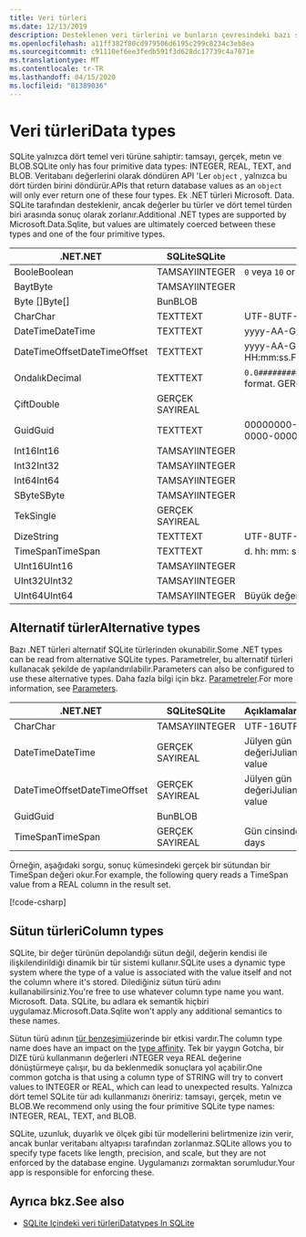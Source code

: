 ```yaml
---
title: Veri türleri
ms.date: 12/13/2019
description: Desteklenen veri türlerini ve bunların çevresindeki bazı sınırlamaları açıklar.
ms.openlocfilehash: a11ff382f80cd979506d6195c299c8234c3eb8ea
ms.sourcegitcommit: c91110ef6ee3fedb591f3d628dc17739c4a7071e
ms.translationtype: MT
ms.contentlocale: tr-TR
ms.lasthandoff: 04/15/2020
ms.locfileid: "81389036"
---
```

# <a name="data-types"></a><span data-ttu-id="853fc-103">Veri türleri</span><span class="sxs-lookup"><span data-stu-id="853fc-103">Data types</span></span>

<span data-ttu-id="853fc-104">SQLite yalnızca dört temel veri türüne sahiptir: tamsayı, gerçek, metın ve BLOB.</span><span class="sxs-lookup"><span data-stu-id="853fc-104">SQLite only has four primitive data types: INTEGER, REAL, TEXT, and BLOB.</span></span> <span data-ttu-id="853fc-105">Veritabanı değerlerini olarak döndüren API 'Ler `object` , yalnızca bu dört türden birini döndürür.</span><span class="sxs-lookup"><span data-stu-id="853fc-105">APIs that return database values as an `object` will only ever return one of these four types.</span></span> <span data-ttu-id="853fc-106">Ek .NET türleri Microsoft. Data. SQLite tarafından desteklenir, ancak değerler bu türler ve dört temel türden biri arasında sonuç olarak zorlanır.</span><span class="sxs-lookup"><span data-stu-id="853fc-106">Additional .NET types are supported by Microsoft.Data.Sqlite, but values are ultimately coerced between these types and one of the four primitive types.</span></span>

| <span data-ttu-id="853fc-107">.NET</span><span class="sxs-lookup"><span data-stu-id="853fc-107">.NET</span></span>           | <span data-ttu-id="853fc-108">SQLite</span><span class="sxs-lookup"><span data-stu-id="853fc-108">SQLite</span></span>  | <span data-ttu-id="853fc-109">Açıklamalar</span><span class="sxs-lookup"><span data-stu-id="853fc-109">Remarks</span></span>                                                       |
| -------------- | ------- | ------------------------------------------------------------- |
| <span data-ttu-id="853fc-110">Boole</span><span class="sxs-lookup"><span data-stu-id="853fc-110">Boolean</span></span>        | <span data-ttu-id="853fc-111">TAMSAYI</span><span class="sxs-lookup"><span data-stu-id="853fc-111">INTEGER</span></span> | <span data-ttu-id="853fc-112">`0` veya `1`</span><span class="sxs-lookup"><span data-stu-id="853fc-112">`0` or `1`</span></span>                                                    |
| <span data-ttu-id="853fc-113">Bayt</span><span class="sxs-lookup"><span data-stu-id="853fc-113">Byte</span></span>           | <span data-ttu-id="853fc-114">TAMSAYI</span><span class="sxs-lookup"><span data-stu-id="853fc-114">INTEGER</span></span> |                                                               |
| <span data-ttu-id="853fc-115">Byte []</span><span class="sxs-lookup"><span data-stu-id="853fc-115">Byte[]</span></span>         | <span data-ttu-id="853fc-116">Bun</span><span class="sxs-lookup"><span data-stu-id="853fc-116">BLOB</span></span>    |                                                               |
| <span data-ttu-id="853fc-117">Char</span><span class="sxs-lookup"><span data-stu-id="853fc-117">Char</span></span>           | <span data-ttu-id="853fc-118">TEXT</span><span class="sxs-lookup"><span data-stu-id="853fc-118">TEXT</span></span>    | <span data-ttu-id="853fc-119">UTF-8</span><span class="sxs-lookup"><span data-stu-id="853fc-119">UTF-8</span></span>                                                         |
| <span data-ttu-id="853fc-120">DateTime</span><span class="sxs-lookup"><span data-stu-id="853fc-120">DateTime</span></span>       | <span data-ttu-id="853fc-121">TEXT</span><span class="sxs-lookup"><span data-stu-id="853fc-121">TEXT</span></span>    | <span data-ttu-id="853fc-122">yyyy-AA-GG SS: DD: ss. FFFFFFF</span><span class="sxs-lookup"><span data-stu-id="853fc-122">yyyy-MM-dd HH:mm:ss.FFFFFFF</span></span>                                   |
| <span data-ttu-id="853fc-123">DateTimeOffset</span><span class="sxs-lookup"><span data-stu-id="853fc-123">DateTimeOffset</span></span> | <span data-ttu-id="853fc-124">TEXT</span><span class="sxs-lookup"><span data-stu-id="853fc-124">TEXT</span></span>    | <span data-ttu-id="853fc-125">yyyy-AA-GG SS: DD: ss. FFFFFFFzzz</span><span class="sxs-lookup"><span data-stu-id="853fc-125">yyyy-MM-dd HH:mm:ss.FFFFFFFzzz</span></span>                                |
| <span data-ttu-id="853fc-126">Ondalık</span><span class="sxs-lookup"><span data-stu-id="853fc-126">Decimal</span></span>        | <span data-ttu-id="853fc-127">TEXT</span><span class="sxs-lookup"><span data-stu-id="853fc-127">TEXT</span></span>    | <span data-ttu-id="853fc-128">`0.0###########################`formatını.</span><span class="sxs-lookup"><span data-stu-id="853fc-128">`0.0###########################` format.</span></span> <span data-ttu-id="853fc-129">GERÇEK, kayıplı olur.</span><span class="sxs-lookup"><span data-stu-id="853fc-129">REAL would be lossy.</span></span> |
| <span data-ttu-id="853fc-130">Çift</span><span class="sxs-lookup"><span data-stu-id="853fc-130">Double</span></span>         | <span data-ttu-id="853fc-131">GERÇEK SAYI</span><span class="sxs-lookup"><span data-stu-id="853fc-131">REAL</span></span>    |                                                               |
| <span data-ttu-id="853fc-132">Guid</span><span class="sxs-lookup"><span data-stu-id="853fc-132">Guid</span></span>           | <span data-ttu-id="853fc-133">TEXT</span><span class="sxs-lookup"><span data-stu-id="853fc-133">TEXT</span></span>    | <span data-ttu-id="853fc-134">00000000-0000-0000-0000-000000000000</span><span class="sxs-lookup"><span data-stu-id="853fc-134">00000000-0000-0000-0000-000000000000</span></span>                          |
| <span data-ttu-id="853fc-135">Int16</span><span class="sxs-lookup"><span data-stu-id="853fc-135">Int16</span></span>          | <span data-ttu-id="853fc-136">TAMSAYI</span><span class="sxs-lookup"><span data-stu-id="853fc-136">INTEGER</span></span> |                                                               |
| <span data-ttu-id="853fc-137">Int32</span><span class="sxs-lookup"><span data-stu-id="853fc-137">Int32</span></span>          | <span data-ttu-id="853fc-138">TAMSAYI</span><span class="sxs-lookup"><span data-stu-id="853fc-138">INTEGER</span></span> |                                                               |
| <span data-ttu-id="853fc-139">Int64</span><span class="sxs-lookup"><span data-stu-id="853fc-139">Int64</span></span>          | <span data-ttu-id="853fc-140">TAMSAYI</span><span class="sxs-lookup"><span data-stu-id="853fc-140">INTEGER</span></span> |                                                               |
| <span data-ttu-id="853fc-141">SByte</span><span class="sxs-lookup"><span data-stu-id="853fc-141">SByte</span></span>          | <span data-ttu-id="853fc-142">TAMSAYI</span><span class="sxs-lookup"><span data-stu-id="853fc-142">INTEGER</span></span> |                                                               |
| <span data-ttu-id="853fc-143">Tek</span><span class="sxs-lookup"><span data-stu-id="853fc-143">Single</span></span>         | <span data-ttu-id="853fc-144">GERÇEK SAYI</span><span class="sxs-lookup"><span data-stu-id="853fc-144">REAL</span></span>    |                                                               |
| <span data-ttu-id="853fc-145">Dize</span><span class="sxs-lookup"><span data-stu-id="853fc-145">String</span></span>         | <span data-ttu-id="853fc-146">TEXT</span><span class="sxs-lookup"><span data-stu-id="853fc-146">TEXT</span></span>    | <span data-ttu-id="853fc-147">UTF-8</span><span class="sxs-lookup"><span data-stu-id="853fc-147">UTF-8</span></span>                                                         |
| <span data-ttu-id="853fc-148">TimeSpan</span><span class="sxs-lookup"><span data-stu-id="853fc-148">TimeSpan</span></span>       | <span data-ttu-id="853fc-149">TEXT</span><span class="sxs-lookup"><span data-stu-id="853fc-149">TEXT</span></span>    | <span data-ttu-id="853fc-150">d. hh: mm: ss. fffffff</span><span class="sxs-lookup"><span data-stu-id="853fc-150">d.hh:mm:ss.fffffff</span></span>                                            |
| <span data-ttu-id="853fc-151">UInt16</span><span class="sxs-lookup"><span data-stu-id="853fc-151">UInt16</span></span>         | <span data-ttu-id="853fc-152">TAMSAYI</span><span class="sxs-lookup"><span data-stu-id="853fc-152">INTEGER</span></span> |                                                               |
| <span data-ttu-id="853fc-153">UInt32</span><span class="sxs-lookup"><span data-stu-id="853fc-153">UInt32</span></span>         | <span data-ttu-id="853fc-154">TAMSAYI</span><span class="sxs-lookup"><span data-stu-id="853fc-154">INTEGER</span></span> |                                                               |
| <span data-ttu-id="853fc-155">UInt64</span><span class="sxs-lookup"><span data-stu-id="853fc-155">UInt64</span></span>         | <span data-ttu-id="853fc-156">TAMSAYI</span><span class="sxs-lookup"><span data-stu-id="853fc-156">INTEGER</span></span> | <span data-ttu-id="853fc-157">Büyük değer taşması</span><span class="sxs-lookup"><span data-stu-id="853fc-157">Large values overflow</span></span>                                         |

## <a name="alternative-types"></a><span data-ttu-id="853fc-158">Alternatif türler</span><span class="sxs-lookup"><span data-stu-id="853fc-158">Alternative types</span></span>

<span data-ttu-id="853fc-159">Bazı .NET türleri alternatif SQLite türlerinden okunabilir.</span><span class="sxs-lookup"><span data-stu-id="853fc-159">Some .NET types can be read from alternative SQLite types.</span></span> <span data-ttu-id="853fc-160">Parametreler, bu alternatif türleri kullanacak şekilde de yapılandırılabilir.</span><span class="sxs-lookup"><span data-stu-id="853fc-160">Parameters can also be configured to use these alternative types.</span></span> <span data-ttu-id="853fc-161">Daha fazla bilgi için bkz. [Parametreler](parameters.md#alternative-types).</span><span class="sxs-lookup"><span data-stu-id="853fc-161">For more information, see [Parameters](parameters.md#alternative-types).</span></span>

| <span data-ttu-id="853fc-162">.NET</span><span class="sxs-lookup"><span data-stu-id="853fc-162">.NET</span></span>           | <span data-ttu-id="853fc-163">SQLite</span><span class="sxs-lookup"><span data-stu-id="853fc-163">SQLite</span></span>  | <span data-ttu-id="853fc-164">Açıklamalar</span><span class="sxs-lookup"><span data-stu-id="853fc-164">Remarks</span></span>          |
| -------------- | ------- | ---------------- |
| <span data-ttu-id="853fc-165">Char</span><span class="sxs-lookup"><span data-stu-id="853fc-165">Char</span></span>           | <span data-ttu-id="853fc-166">TAMSAYI</span><span class="sxs-lookup"><span data-stu-id="853fc-166">INTEGER</span></span> | <span data-ttu-id="853fc-167">UTF-16</span><span class="sxs-lookup"><span data-stu-id="853fc-167">UTF-16</span></span>           |
| <span data-ttu-id="853fc-168">DateTime</span><span class="sxs-lookup"><span data-stu-id="853fc-168">DateTime</span></span>       | <span data-ttu-id="853fc-169">GERÇEK SAYI</span><span class="sxs-lookup"><span data-stu-id="853fc-169">REAL</span></span>    | <span data-ttu-id="853fc-170">Jülyen gün değeri</span><span class="sxs-lookup"><span data-stu-id="853fc-170">Julian day value</span></span> |
| <span data-ttu-id="853fc-171">DateTimeOffset</span><span class="sxs-lookup"><span data-stu-id="853fc-171">DateTimeOffset</span></span> | <span data-ttu-id="853fc-172">GERÇEK SAYI</span><span class="sxs-lookup"><span data-stu-id="853fc-172">REAL</span></span>    | <span data-ttu-id="853fc-173">Jülyen gün değeri</span><span class="sxs-lookup"><span data-stu-id="853fc-173">Julian day value</span></span> |
| <span data-ttu-id="853fc-174">Guid</span><span class="sxs-lookup"><span data-stu-id="853fc-174">Guid</span></span>           | <span data-ttu-id="853fc-175">Bun</span><span class="sxs-lookup"><span data-stu-id="853fc-175">BLOB</span></span>    |                  |
| <span data-ttu-id="853fc-176">TimeSpan</span><span class="sxs-lookup"><span data-stu-id="853fc-176">TimeSpan</span></span>       | <span data-ttu-id="853fc-177">GERÇEK SAYI</span><span class="sxs-lookup"><span data-stu-id="853fc-177">REAL</span></span>    | <span data-ttu-id="853fc-178">Gün cinsinden</span><span class="sxs-lookup"><span data-stu-id="853fc-178">In days</span></span>          |

<span data-ttu-id="853fc-179">Örneğin, aşağıdaki sorgu, sonuç kümesindeki gerçek bir sütundan bir TimeSpan değeri okur.</span><span class="sxs-lookup"><span data-stu-id="853fc-179">For example, the following query reads a TimeSpan value from a REAL column in the result set.</span></span>

[!code-csharp[](../../../../samples/snippets/standard/data/sqlite/DateAndTimeSample/Program.cs?name=snippet_AlternativeType)]

## <a name="column-types"></a><span data-ttu-id="853fc-180">Sütun türleri</span><span class="sxs-lookup"><span data-stu-id="853fc-180">Column types</span></span>

<span data-ttu-id="853fc-181">SQLite, bir değer türünün depolandığı sütun değil, değerin kendisi ile ilişkilendirildiği dinamik bir tür sistemi kullanır.</span><span class="sxs-lookup"><span data-stu-id="853fc-181">SQLite uses a dynamic type system where the type of a value is associated with the value itself and not the column where it's stored.</span></span> <span data-ttu-id="853fc-182">Dilediğiniz sütun türü adını kullanabilirsiniz.</span><span class="sxs-lookup"><span data-stu-id="853fc-182">You're free to use whatever column type name you want.</span></span> <span data-ttu-id="853fc-183">Microsoft. Data. SQLite, bu adlara ek semantik hiçbiri uygulamaz.</span><span class="sxs-lookup"><span data-stu-id="853fc-183">Microsoft.Data.Sqlite won't apply any additional semantics to these names.</span></span>

<span data-ttu-id="853fc-184">Sütun türü adının [tür benzeşimi](https://www.sqlite.org/datatype3.html#type_affinity)üzerinde bir etkisi vardır.</span><span class="sxs-lookup"><span data-stu-id="853fc-184">The column type name does have an impact on the [type affinity](https://www.sqlite.org/datatype3.html#type_affinity).</span></span> <span data-ttu-id="853fc-185">Tek bir yaygın Gotcha, bir DIZE türü kullanmanın değerleri ıNTEGER veya REAL değerine dönüştürmeye çalışır, bu da beklenmedik sonuçlara yol açabilir.</span><span class="sxs-lookup"><span data-stu-id="853fc-185">One common gotcha is that using a column type of STRING will try to convert values to INTEGER or REAL, which can lead to unexpected results.</span></span> <span data-ttu-id="853fc-186">Yalnızca dört temel SQLite tür adı kullanmanızı öneririz: tamsayı, gerçek, metın ve BLOB.</span><span class="sxs-lookup"><span data-stu-id="853fc-186">We recommend only using the four primitive SQLite type names: INTEGER, REAL, TEXT, and BLOB.</span></span>

<span data-ttu-id="853fc-187">SQLite, uzunluk, duyarlık ve ölçek gibi tür modellerini belirtmenize izin verir, ancak bunlar veritabanı altyapısı tarafından zorlanmaz.</span><span class="sxs-lookup"><span data-stu-id="853fc-187">SQLite allows you to specify type facets like length, precision, and scale, but they are not enforced by the database engine.</span></span> <span data-ttu-id="853fc-188">Uygulamanızı zormaktan sorumludur.</span><span class="sxs-lookup"><span data-stu-id="853fc-188">Your app is responsible for enforcing these.</span></span>

## <a name="see-also"></a><span data-ttu-id="853fc-189">Ayrıca bkz.</span><span class="sxs-lookup"><span data-stu-id="853fc-189">See also</span></span>

- [<span data-ttu-id="853fc-190">SQLite Içindeki veri türleri</span><span class="sxs-lookup"><span data-stu-id="853fc-190">Datatypes In SQLite</span></span>](https://www.sqlite.org/datatype3.html)
